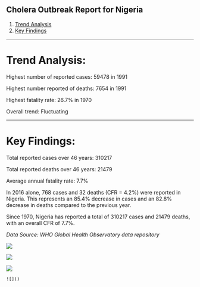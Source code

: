 ## **Cholera Outbreak Report for Nigeria**

1. [Trend Analysis](#trend_analysis)
2. [Key Findings](#key_findings)

---

# **Trend Analysis:**

Highest number of reported cases: 59478 in 1991

Highest number reported of deaths: 7654 in 1991

Highest fatality rate: 26.7% in 1970

Overall trend: Fluctuating

---

# **Key Findings:**

Total reported cases over 46 years: 310217

Total reported deaths over 46 years: 21479

Average annual fatality rate: 7.7%

In 2016 alone, 768 cases and 32 deaths (CFR = 4.2%) were reported in Nigeria. This represents an 85.4% decrease in cases and an 82.8% decrease in deaths compared to the previous year.

Since 1970, Nigeria has reported a total of 310217 cases and 21479 deaths, with an overall CFR of 7.7%.

_Data Source: WHO Global Health Observatory data repository_
 
 
 ![](https://github.com/Tomi-beloved/hackbio-cancer-internship/blob/main/Satge%203/AMR_Phase%202/Images/Cholera%20Reported%20Cases%20in%20Nigeria%20Over%20Time.jpeg)


  ![](https://github.com/Tomi-beloved/hackbio-cancer-internship/blob/main/Satge%203/AMR_Phase%202/Images/Cholera%20Reported%20Death%20and%20Cases%20Over%20Time.jpeg)


   ![](https://github.com/Tomi-beloved/hackbio-cancer-internship/blob/main/Satge%203/AMR_Phase%202/Images/Cholera%20Reported%20Cases%20and%20Deaths%20in%20Nigeria%20Over%20Time.png)

    ![]()
